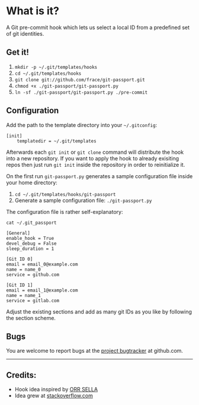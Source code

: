 # What is it?
A Git pre-commit hook which lets us select a local ID from a predefined set of
git identities.


## Get it!
1. `mkdir -p ~/.git/templates/hooks`
2. `cd ~/.git/templates/hooks`
3. `git clone git://github.com/frace/git-passport.git`
4. `chmod +x ./git-passport/git-passport.py`
5. `ln -sf ./git-passport/git-passport.py ./pre-commit`


## Configuration
Add the path to the template directory into your `~/.gitconfig`:

```
[init]
    templatedir = ~/.git/templates
```

Afterwards each `git init` or `git clone` command will distribute
the hook into a new repository.
If you want to apply the hook to already exisiting repos then just run
`git init` inside the repository in order to reinitialize it.

On the first run `git-passport.py` generates a sample configuration file inside
your home directory:

1. `cd ~/.git/templates/hooks/git-passport`
2. Generate a sample configuration file: `./git-passport.py`

The configuration file is rather self-explanatory:
```
cat ~/.git_passport

[General]
enable_hook = True
devel_debug = False
sleep_duration = 1

[Git ID 0]
email = email_0@example.com
name = name_0
service = github.com

[Git ID 1]
email = email_1@example.com
name = name_1
service = gitlab.com
```

Adjust the existing sections and add as many git IDs as you like by following
the section scheme.


## Bugs
You are welcome to report bugs at the [project bugtracker][project-bugtracker]
at github.com.

[project-bugtracker]: https://github.com/frace/git-passport/issues


* * *
## Credits:
+ Hook idea inspired by [ORR SELLA][related-1]
+ Idea grew at [stackoverflow.com][related-2]

[related-1]: https://orrsella.com/2013/08/10/git-using-different-user-emails-for-different-repositories/
[related-2]: http://stackoverflow.com/questions/4220416/can-i-specify-multiple-users-for-myself-in-gitconfig/23107012#23107012
